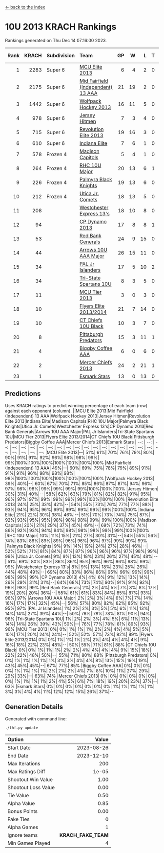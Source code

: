 [<- back to the index](readme.md)
# 10U 2013 KRACH Rankings
Rankings generated on Thu Dec 14 07:16:00 2023.

Rank|KRACH|Subdivision|Team|GP|W|L|T|OTW|OTL|SoS|Exp Wins|Win Diff
---:|---:|:---|:---|---:|---:|---:|---:|---:|---:|---:|---:|---:
1|2283|Super 6|[MCU Elite 2013](https://gamesheetstats.com/seasons/3664/teams/140889/schedule)|6|4|2|0|0|0|1104|4.8|-0.0
2|2175|Super 6|[Mid Fairfield (Independent) 13 AAA](https://gamesheetstats.com/seasons/3664/teams/140891/schedule)|21|19|2|0|2|0|288|19.8|-0.0
3|1442|Super 6|[Wolfpack Hockey 2013](https://gamesheetstats.com/seasons/3664/teams/140894/schedule)|16|11|5|0|0|1|915|11.8|-0.0
4|978|Super 6|[Jersey Hitmen](https://gamesheetstats.com/seasons/3664/teams/140893/schedule)|7|3|4|0|0|1|1501|3.8|-0.0
5|715|Super 6|[Revolution Elite 2013](https://gamesheetstats.com/seasons/3664/teams/140904/schedule)|19|16|3|0|2|0|331|16.8|-0.0
6|610|Super 6|[Indiana Elite](https://gamesheetstats.com/seasons/3664/teams/144358/schedule)|7|6|1|0|0|0|159|6.9|0.0
7|578|Frozen 4|[Madison Capitols](https://gamesheetstats.com/seasons/3664/teams/162460/schedule)|5|4|1|0|1|0|216|4.9|0.0
8|264|Frozen 4|[RHC 10U Major](https://gamesheetstats.com/seasons/3664/teams/140895/schedule)|20|13|6|1|1|2|478|14.3|-0.0
9|226|Frozen 4|[Palmyra Black Knights](https://gamesheetstats.com/seasons/3664/teams/140906/schedule)|19|13|6|0|0|1|342|13.8|-0.0
10|212|Frozen 4|[Utica Jr. Comets](https://gamesheetstats.com/seasons/3664/teams/140900/schedule)|18|13|5|0|3|0|101|13.8|-0.0
11|208||[Westchester Express 13's](https://gamesheetstats.com/seasons/3664/teams/140899/schedule)|18|10|8|0|0|2|416|10.8|-0.0
12|94||[CP Dynamo 2013](https://gamesheetstats.com/seasons/3664/teams/140901/schedule)|17|8|8|1|1|1|384|9.3|-0.0
13|53||[Red Bank Generals](https://gamesheetstats.com/seasons/3664/teams/140896/schedule)|24|9|15|0|0|2|382|9.8|-0.0
14|44||[Arrows 10U AAA Major](https://gamesheetstats.com/seasons/3664/teams/140902/schedule)|26|15|11|0|0|1|227|15.8|-0.0
15|34||[PAL Jr Islanders](https://gamesheetstats.com/seasons/3664/teams/140903/schedule)|17|5|10|2|2|0|285|6.8|-0.0
16|34||[Tri-State Spartans 10U](https://gamesheetstats.com/seasons/3664/teams/144359/schedule)|8|3|5|0|0|1|334|3.9|0.0
17|11||[MCU Tier 2013](https://gamesheetstats.com/seasons/3664/teams/140890/schedule)|3|0|3|0|0|0|1112|0.9|0.0
18|10||[Flyers Elite 2013/2014](https://gamesheetstats.com/seasons/3664/teams/140898/schedule)|21|7|14|0|0|0|123|7.8|-0.0
19|10||[CT Chiefs 10U Black](https://gamesheetstats.com/seasons/3664/teams/140892/schedule)|10|3|7|0|0|0|52|3.8|-0.0
20|8||[Pittsburgh Predators](https://gamesheetstats.com/seasons/3664/teams/140907/schedule)|15|3|11|1|0|0|309|4.3|-0.0
21|4||[Biggby Coffee AAA](https://gamesheetstats.com/seasons/3664/teams/144357/schedule)|6|0|6|0|0|0|272|0.9|0.0
22|2||[Mercer Chiefs 2013](https://gamesheetstats.com/seasons/3664/teams/140897/schedule)|24|2|21|1|0|0|248|3.3|-0.0
23|1||[Esmark Stars](https://gamesheetstats.com/seasons/3664/teams/140905/schedule)|13|0|13|0|0|0|262|0.9|0.0

## Predictions
Uses KRACH ratings to predict winning percentage of each team (row) against each opponent (column).
||MCU Elite 2013|Mid Fairfield (Independent) 13 AAA|Wolfpack Hockey 2013|Jersey Hitmen|Revolution Elite 2013|Indiana Elite|Madison Capitols|RHC 10U Major|Palmyra Black Knights|Utica Jr. Comets|Westchester Express 13's|CP Dynamo 2013|Red Bank Generals|Arrows 10U AAA Major|PAL Jr Islanders|Tri-State Spartans 10U|MCU Tier 2013|Flyers Elite 2013/2014|CT Chiefs 10U Black|Pittsburgh Predators|Biggby Coffee AAA|Mercer Chiefs 2013|Esmark Stars
| --: | --: | --: | --: | --: | --: | --: | --: | --: | --: | --: | --: | --: | --: | --: | --: | --: | --: | --: | --: | --: | --: | --: | --: 
|MCU Elite 2013|--| 51%| 61%| 70%| 76%| 79%| 80%| 90%| 91%| 91%| 92%| 96%| 98%| 98%| 99%| 99%|100%|100%|100%|100%|100%|100%|100%
|Mid Fairfield (Independent) 13 AAA| 49%|--| 60%| 69%| 75%| 78%| 79%| 89%| 91%| 91%| 91%| 96%| 98%| 98%| 98%| 98%|100%|100%|100%|100%|100%|100%|100%
|Wolfpack Hockey 2013| 39%| 40%|--| 60%| 67%| 70%| 71%| 85%| 86%| 87%| 87%| 94%| 96%| 97%| 98%| 98%| 99%| 99%| 99%| 99%|100%|100%|100%
|Jersey Hitmen| 30%| 31%| 40%|--| 58%| 62%| 63%| 79%| 81%| 82%| 82%| 91%| 95%| 96%| 97%| 97%| 99%| 99%| 99%| 99%|100%|100%|100%
|Revolution Elite 2013| 24%| 25%| 33%| 42%|--| 54%| 55%| 73%| 76%| 77%| 77%| 88%| 93%| 94%| 95%| 96%| 99%| 99%| 99%| 99%| 99%|100%|100%
|Indiana Elite| 21%| 22%| 30%| 38%| 46%|--| 51%| 70%| 73%| 74%| 75%| 87%| 92%| 93%| 95%| 95%| 98%| 98%| 98%| 99%| 99%|100%|100%
|Madison Capitols| 20%| 21%| 29%| 37%| 45%| 49%|--| 69%| 72%| 73%| 74%| 86%| 92%| 93%| 94%| 94%| 98%| 98%| 98%| 99%| 99%|100%|100%
|RHC 10U Major| 10%| 11%| 15%| 21%| 27%| 30%| 31%|--| 54%| 55%| 56%| 74%| 83%| 86%| 89%| 89%| 96%| 96%| 96%| 97%| 99%| 99%| 99%
|Palmyra Black Knights|  9%|  9%| 14%| 19%| 24%| 27%| 28%| 46%|--| 52%| 52%| 71%| 81%| 84%| 87%| 87%| 96%| 96%| 96%| 97%| 98%| 99%| 99%
|Utica Jr. Comets|  9%|  9%| 13%| 18%| 23%| 26%| 27%| 45%| 48%|--| 51%| 69%| 80%| 83%| 86%| 86%| 95%| 96%| 96%| 96%| 98%| 99%| 99%
|Westchester Express 13's|  8%|  9%| 13%| 18%| 23%| 25%| 26%| 44%| 48%| 49%|--| 69%| 80%| 83%| 86%| 86%| 95%| 96%| 96%| 96%| 98%| 99%| 99%
|CP Dynamo 2013|  4%|  4%|  6%|  9%| 12%| 13%| 14%| 26%| 29%| 31%| 31%|--| 64%| 68%| 73%| 74%| 90%| 91%| 91%| 92%| 96%| 98%| 99%
|Red Bank Generals|  2%|  2%|  4%|  5%|  7%|  8%|  8%| 17%| 19%| 20%| 20%| 36%|--| 55%| 61%| 61%| 83%| 84%| 85%| 87%| 93%| 96%| 97%
|Arrows 10U AAA Major|  2%|  2%|  3%|  4%|  6%|  7%|  7%| 14%| 16%| 17%| 17%| 32%| 45%|--| 56%| 57%| 80%| 82%| 82%| 85%| 92%| 95%| 97%
|PAL Jr Islanders|  1%|  2%|  2%|  3%|  5%|  5%|  6%| 11%| 13%| 14%| 14%| 27%| 39%| 44%|--| 50%| 76%| 78%| 78%| 81%| 90%| 94%| 96%
|Tri-State Spartans 10U|  1%|  2%|  2%|  3%|  4%|  5%|  6%| 11%| 13%| 14%| 14%| 26%| 39%| 43%| 50%|--| 76%| 77%| 78%| 81%| 89%| 93%| 96%
|MCU Tier 2013|  0%|  0%|  1%|  1%|  1%|  2%|  2%|  4%|  4%|  5%|  5%| 10%| 17%| 20%| 24%| 24%|--| 52%| 52%| 57%| 73%| 82%| 89%
|Flyers Elite 2013/2014|  0%|  0%|  1%|  1%|  1%|  2%|  2%|  4%|  4%|  4%|  4%|  9%| 16%| 18%| 22%| 23%| 48%|--| 50%| 55%| 71%| 81%| 88%
|CT Chiefs 10U Black|  0%|  0%|  1%|  1%|  1%|  2%|  2%|  4%|  4%|  4%|  4%|  9%| 15%| 18%| 22%| 22%| 48%| 50%|--| 55%| 71%| 80%| 88%
|Pittsburgh Predators|  0%|  0%|  1%|  1%|  1%|  1%|  1%|  3%|  3%|  4%|  4%|  8%| 13%| 15%| 19%| 19%| 43%| 45%| 45%|--| 67%| 77%| 85%
|Biggby Coffee AAA|  0%|  0%|  0%|  0%|  1%|  1%|  1%|  1%|  2%|  2%|  2%|  4%|  7%|  8%| 10%| 11%| 27%| 29%| 29%| 33%|--| 63%| 74%
|Mercer Chiefs 2013|  0%|  0%|  0%|  0%|  0%|  0%|  0%|  1%|  1%|  1%|  1%|  2%|  4%|  5%|  6%|  7%| 18%| 19%| 20%| 23%| 37%|--| 63%
|Esmark Stars|  0%|  0%|  0%|  0%|  0%|  0%|  0%|  1%|  1%|  1%|  1%|  1%|  3%|  3%|  4%|  4%| 11%| 12%| 12%| 15%| 26%| 37%|--

## Generation Details

Generated with command line:
```
./thf.py update
```

| Option | Value |
| :----- | ----: |
| Start Date | 2023-08-26 |
| End Date | 2023-12-10 |
| Max Iterations | 200 |
| Max Ratings Diff | 1e-05 |
| Shootout Win Value | 1.00 |
| Shootout Loss Value | 0.00 |
| Tie Value | 0.50 |
| Alpha Value | 0.85 |
| Bonus Points | 0.00 |
| Fake Ties | 0 |
| Alpha Games | 1 |
| Ignore teams | __KRACH_FAKE_TEAM__ |
| Min Games Played | 4 |

